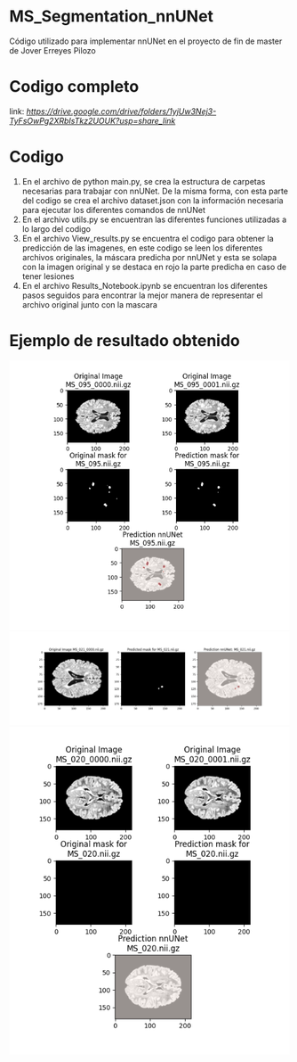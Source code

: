 # MS_Segmentation_nnUNet
Código utilizado para implementar nnUNet en el proyecto de fin de master de Jover Erreyes Pilozo 

# Codigo completo
link: _https://drive.google.com/drive/folders/1yjUw3Nej3-TyFsOwPg2XRbIsTkz2UOUK?usp=share_link_

# Codigo
1. En el archivo de python main.py, se crea la estructura de carpetas necesarias para trabajar con nnUNet. De la misma forma, con esta parte del codigo se crea el archivo dataset.json con la información necesaria para ejecutar los diferentes comandos de nnUNet
2. En el archivo utils.py se encuentran las diferentes funciones utilizadas a lo largo del codigo
3. En el archivo View_results.py se encuentra el codigo para obtener la predicción de las imagenes, en este codigo se leen los diferentes archivos originales, la máscara predicha por nnUNet y esta se solapa con la imagen original y se destaca en rojo la parte predicha en caso de tener lesiones
4. En el archivo Results_Notebook.ipynb se encuentran los diferentes pasos seguidos para encontrar la mejor manera de representar el archivo original junto con la mascara


# Ejemplo de resultado obtenido
![Prediction_MS_095_best_model](Prediction_MS_095_best_model.PNG)
![Prediction_MS_021](Prediction_MS_021.PNG)
![Prediction_MS_020](Prediction_MS_020.PNG)
